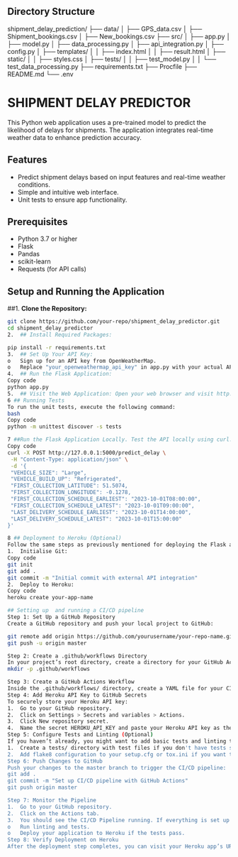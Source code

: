 ## Directory Structure

shipment_delay_prediction/
├── data/
│   ├── GPS_data.csv
│   ├── Shipment_bookings.csv
│   ├── New_bookings.csv
├── src/
│   ├── app.py
│   ├── model.py
│   ├── data_processing.py
│   ├── api_integration.py
│   ├── config.py
│   ├── templates/
│   │   ├── index.html
│   │   ├── result.html
│   ├── static/
│   │   ├── styles.css
│   ├── tests/
│   │   ├── test_model.py
│   │   └── test_data_processing.py
├── requirements.txt
├── Procfile
├── README.md
└── .env

# SHIPMENT DELAY PREDICTOR

This Python web application uses a pre-trained model to predict the likelihood of delays for shipments. The application integrates real-time weather data to enhance prediction accuracy.

## Features
- Predict shipment delays based on input features and real-time weather conditions.
- Simple and intuitive web interface.
- Unit tests to ensure app functionality.

## Prerequisites
- Python 3.7 or higher
- Flask
- Pandas
- scikit-learn
- Requests (for API calls)

## Setup and Running the Application

##1. **Clone the Repository:**
   ```bash
   git clone https://github.com/your-repo/shipment_delay_predictor.git
   cd shipment_delay_predictor
2.	## Install Required Packages:

pip install -r requirements.txt
3.	## Set Up Your API Key:
o	Sign up for an API key from OpenWeatherMap.
o	Replace "your_openweathermap_api_key" in app.py with your actual API key.
4.	## Run the Flask Application:
Copy code
python app.py
5.	## Visit the Web Application: Open your web browser and visit http://127.0.0.1:5000/.
6 ## Running Tests
To run the unit tests, execute the following command:
bash
Copy code
python -m unittest discover -s tests

7 ##Run the Flask Application Locally. Test the API locally using curl:
Copy code
curl -X POST http://127.0.0.1:5000/predict_delay \
    -H "Content-Type: application/json" \
    -d '{
    "VEHICLE_SIZE": "Large",
    "VEHICLE_BUILD_UP": "Refrigerated",
    "FIRST_COLLECTION_LATITUDE": 51.5074,
    "FIRST_COLLECTION_LONGITUDE": -0.1278,
    "FIRST_COLLECTION_SCHEDULE_EARLIEST": "2023-10-01T08:00:00",
    "FIRST_COLLECTION_SCHEDULE_LATEST": "2023-10-01T09:00:00",
    "LAST_DELIVERY_SCHEDULE_EARLIEST": "2023-10-01T14:00:00",
    "LAST_DELIVERY_SCHEDULE_LATEST": "2023-10-01T15:00:00"
}'

8 ## Deployment to Heroku (Optional)
Follow the same steps as previously mentioned for deploying the Flask app to Heroku:
1.	Initialise Git:
Copy code
git init
git add .
git commit -m "Initial commit with external API integration"
2.	Deploy to Heroku:
Copy code
heroku create your-app-name

## Setting up  and running a CI/CD pipeline
Step 1: Set Up a GitHub Repository
Create a GitHub repository and push your local project to GitHub:

git remote add origin https://github.com/yourusername/your-repo-name.git
git push -u origin master

Step 2: Create a .github/workflows Directory
In your project’s root directory, create a directory for your GitHub Actions workflow:
mkdir -p .github/workflows

Step 3: Create a GitHub Actions Workflow
Inside the .github/workflows/ directory, create a YAML file for your CI/CD pipeline. 
Step 4: Add Heroku API Key to GitHub Secrets
To securely store your Heroku API key:
1.	Go to your GitHub repository.
2.	Click on Settings > Secrets and variables > Actions.
3.	Click New repository secret.
4.	Name the secret HEROKU_API_KEY and paste your Heroku API key as the value.
Step 5: Configure Tests and Linting (Optional)
If you haven’t already, you might want to add basic tests and linting to your project:
1.	Create a tests/ directory with test files if you don't have tests set up.
2.	Add flake8 configuration to your setup.cfg or tox.ini if you want to customize linting.
Step 6: Push Changes to GitHub
Push your changes to the master branch to trigger the CI/CD pipeline:
git add .
git commit -m "Set up CI/CD pipeline with GitHub Actions"
git push origin master

Step 7: Monitor the Pipeline
1.	Go to your GitHub repository.
2.	Click on the Actions tab.
3.	You should see the CI/CD Pipeline running. If everything is set up correctly, the pipeline will:
o	Run linting and tests.
o	Deploy your application to Heroku if the tests pass.
Step 8: Verify Deployment on Heroku
After the deployment step completes, you can visit your Heroku app’s URL (e.g., https://your-heroku-app-name.herokuapp.com/) to verify that your changes have been deployed.
